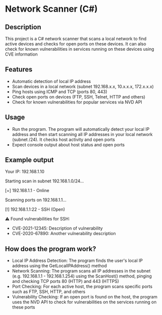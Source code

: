 # Network Scanner (C#)

## Description

This project is a C# network scanner that scans a local network to find active devices and checks for open ports on these devices. It can also check for known vulnerabilities in services running on these devices using CVE information

## Features

- Automatic detection of local IP address
- Scan devices in a local network (subnet 192.168.x.x, 10.x.x.x, 172.x.x.x)
- Ping hosts using ICMP and TCP (ports 80, 443)
- Check open ports on devices (FTP, SSH, Telnet, HTTP and others)
- Check for known vulnerabilities for popular services via NVD API
## Usage
- Run the program.
The program will automatically detect your local IP address and then start scanning all IP addresses in your local network (subnet /24). It checks host activity and open ports
- Expect console output about host status and open ports
## Example output
Your IP: 192.168.1.10

Starting scan in subnet 192.168.1.0/24...

[+] 192.168.1.1 - Online

Scanning ports on 192.168.1.1...

[!] 192.168.1.1:22 - SSH (Open)

⚠ Found vulnerabilities for SSH:
   - CVE-2021-12345: Description of vulnerability
   - CVE-2020-67890: Another vulnerability description
## How does the program work?
- Local IP Address Detection: The program finds the user's local IP address using the GetLocalIPAddress() method
- Network Scanning: The program scans all IP addresses in the subnet (e.g. 192.168.1.1 - 192.168.1.254) using the ScanHost() method, pinging and checking TCP ports 80 (HTTP) and 443 (HTTPS)
- Port Checking: For each active host, the program scans specific ports such as FTP, SSH, HTTP, and others
- Vulnerability Checking: If an open port is found on the host, the program uses the NVD API to check for vulnerabilities on the services running on these ports
